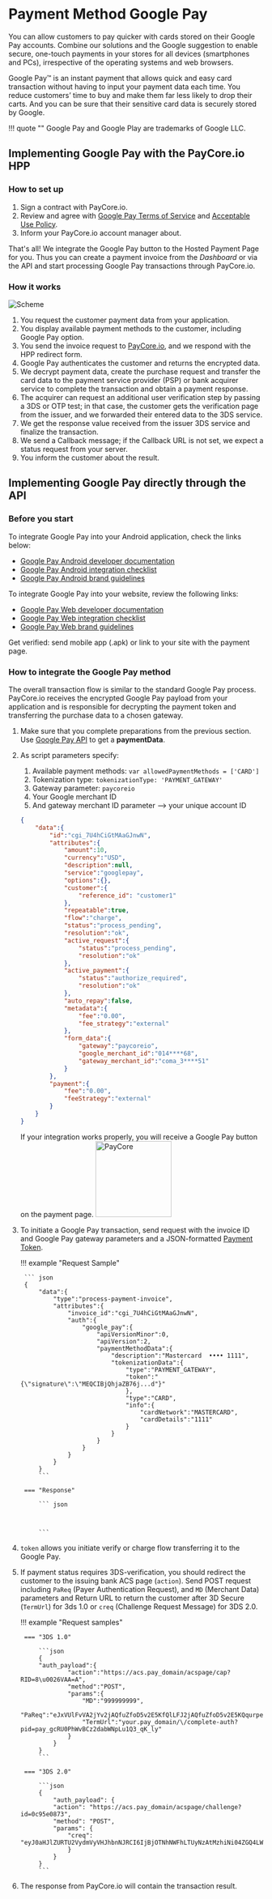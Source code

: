 # Payment Method Google Pay

You can allow customers to pay quicker with cards stored on their Google Pay accounts. Combine our solutions and the Google suggestion to enable secure, one-touch payments in your stores for all devices (smartphones and PCs), irrespective of the operating systems and web browsers.

Google Pay™ is an instant payment that allows quick and easy card transaction without having to input your payment data each time. You reduce customers’ time to buy and make them far less likely to drop their carts. And you can be sure that their sensitive card data is securely stored by Google.

!!! quote ""
    Google Pay and Google Play are trademarks of Google LLC.

## Implementing Google Pay with the PayCore.io HPP

### How to set up

1. Sign a contract with PayCore.io.
2. Review and agree with [Google Pay Terms of Service](https://payments.developers.google.com/terms/sellertos) and [Acceptable Use Policy](https://payments.developers.google.com/terms/aup).
3. Inform your PayCore.io account manager about.

That's all! We integrate the Google Pay button to the Hosted Payment Page for you. Thus you can create a payment invoice from the *Dashboard* or via the API and start processing Google Pay transactions through PayCore.io.

### How it works

![Scheme](images/googlePay.png)

1. You request the customer payment data from your application.
2. You display available payment methods to the customer, including Google Pay option.
3. You send the invoice request to [PayCore.io](http://paycore.io/), and we respond with the HPP redirect form.
4. Google Pay authenticates the customer and returns the encrypted data.
5. We decrypt payment data, create the purchase request and transfer the card data to the payment service provider (PSP) or bank acquirer service to complete the transaction and obtain a payment response.
6. The acquirer can request an additional user verification step by passing a 3DS or OTP test; in that case, the customer gets the verification page from the issuer, and we forwarded their entered data to the 3DS service.
7. We get the response value received from the issuer 3DS service and finalize the transaction.
8. We send a Callback message; if the Callback URL is not set, we expect a status request from your server.
9. You inform the customer about the result.

## Implementing Google Pay directly through the API

### Before you start

To integrate Google Pay into your Android application, check the links below:

- [Google Pay Android developer documentation](https://developers.google.com/pay/api/android/overview)
- [Google Pay Android integration checklist](https://developers.google.com/pay/api/android/guides/test-and-deploy/integration-checklist)
- [Google Pay Android brand guidelines](https://developers.google.com/pay/api/android/guides/brand-guidelines)

To integrate Google Pay into your website, review the following links:

- [Google Pay Web developer documentation](https://developers.google.com/pay/api/web/overview)
- [Google Pay Web integration checklist](https://developers.google.com/pay/api/web/guides/test-and-deploy/integration-checklist)
- [Google Pay Web brand guidelines](https://developers.google.com/pay/api/web/guides/brand-guidelines)

Get verified: send mobile app (.apk) or link to your site with the payment page.

### How to integrate the Google Pay method

The overall transaction flow is similar to the standard Google Pay process. PayCore.io receives the encrypted Google Pay payload from your application and is responsible for decrypting the payment token and transferring the purchase data to a chosen gateway.

1. Make sure that you complete preparations from the previous section. Use [Google Pay API](https://developers.google.com/pay/api/android/guides/setup) to get a **paymentData**.

2. As script parameters specify:

    1. Available payment methods:
        `var allowedPaymentMethods = ['CARD']`
    2. Tokenization type:
        `tokenizationType: 'PAYMENT_GATEWAY'`
    3. Gateway parameter: `paycoreio`
    4. Your Google merchant ID 
    5. And gateway merchant ID parameter --> your unique account ID

    ```json
    {
        "data":{
            "id":"cgi_7U4hCiGtMAaGJnwN",
            "attributes":{
                "amount":10,
                "currency":"USD",
                "description":null,
                "service":"googlepay",
                "options":{},
                "customer":{
                    "reference_id": "customer1"
                },
                "repeatable":true,
                "flow":"charge",
                "status":"process_pending",
                "resolution":"ok",
                "active_request":{
                    "status":"process_pending",
                    "resolution":"ok"
                },
                "active_payment":{
                    "status":"authorize_required",
                    "resolution":"ok"
                },
                "auto_repay":false,
                "metadata":{
                    "fee":"0.00",
                    "fee_strategy":"external"
                },
                "form_data":{
                    "gateway":"paycoreio",
                    "google_merchant_id":"014****68",
                    "gateway_merchant_id":"coma_3****51"
                }
            },
            "payment":{
                "fee":"0.00",
                "feeStrategy":"external"
            }
        }
    }
    ```

    If your integration works properly, you will receive a Google Pay button on the payment page. <img src="/integration/payment-methods/images/buy-buttons-black-small.png" alt="PayCore" style="width: 150px;">

3. To initiate a Google Pay transaction, send request with the invoice ID and Google Pay gateway parameters and a JSON-formatted [Payment Token](https://developers.google.com/pay/api/web/reference/object#PaymentMethodTokenizationData).

    !!! example "Request Sample"

        ``` json
        {
            "data":{
                "type":"process-payment-invoice",
                "attributes":{
                    "invoice_id":"cgi_7U4hCiGtMAaGJnwN",
                    "auth":{
                        "google_pay":{
                            "apiVersionMinor":0,
                            "apiVersion":2,
                            "paymentMethodData":{
                                "description":"Mastercard  •••• 1111",
                                "tokenizationData":{
                                    "type":"PAYMENT_GATEWAY",
                                    "token":"{\"signature\":\"MEQCIBjQhjaZB76j...d"}"
                                    },
                                    "type":"CARD",
                                    "info":{
                                        "cardNetwork":"MASTERCARD",
                                        "cardDetails":"1111"
                                    }
                                }
                            }
                        }
                    }
                }
            }
            ```
        
        === "Response"

            ``` json
            


            ```


4. `token` allows you initiate verify or charge flow transferring it to the Google Pay.

    <!--
    There we have a place for Request and Response parameters' tables
    -->

5. If payment status requires 3DS-verification, you should redirect the customer to the issuing bank ACS page (`action`). Send POST request including `PaReq`  (Payer Authentication Request), and `MD` (Merchant Data) parameters and Return URL to return the customer after 3D Secure (`TermUrl`) for 3ds 1.0 or `creq` (Challenge Request Message) for 3DS 2.0.

    !!! example "Request samples"

        === "3DS 1.0"

            ```json
            {
            "auth_payload":{
                    "action":"https://acs.pay_domain/acspage/cap?RID=8\u0026VAA=A",
                    "method":"POST",
                    "params":{
                        "MD":"999999999",
                        "PaReq":"eJxVUlFvVA2jYv2jAQfuZfoD5v2E5KfQlLFJ2jAQfuZfoD5v2E5KQqurpe5os5wRBJU6dZCX79bszlDIrUe6+zWRkwjEe0qVHL3dmbqjeATGvs6XKz2Np1GBFSxq3r684PeiZvQbwnXOj9i951XdPeC4HWHT5bV1v+3z29+Vgs/OIi+9oe48acmxbs8VxVT7cFNkaX3+raapimUYqiZPbGz2CAOvRCP6gbytXany0njnTX07Y3Ii6VYY9u64EQNFz3J5OPlalzjc/4nyTv63+Lo+rfR6tFtlbfnofQDCDmaXpUEdS3SmcbXhU7MLJSwQ12gwovceazvouxlVLxmX8EgKkXeDuMSs7UoPPH47/yLbkeV+MU3SeTqst8PT5mfi9m5WZtmv+eMzCzuTzr0rcpzulYTmVbAfBLejA8KAsIlhlij6b8b+AbaDvJg=",
                        "TermUrl":"your.pay_domain/\/complete-auth?pid=pay_gcRU0PhWvBCz2dabWNpLu1Q3_qK_ly"
                    }
                }
            }
            ```

        === "3DS 2.0"

            ```json
            {
                "auth_payload": {
                "action": "https://acs.pay_domain/acspage/challenge?id=0c95e0873",
                "method": "POST",
                "params": {
                    "creq": "eyJ0aHJlZURTU2VydmVyVHJhbnNJRCI6IjBjOTNhNWFhLTUyNzAtMzhiNi04ZGQ4LWY5Mjc5MTVlMDg3MyIsImFjc1RyYW5zSUQiOiIyYjVkNzIyYi0yNjk2LTRhOTktYTcxZS1iZjYwYmI5MzlmNTgiLCJjaGFsbGVuZ2VXaW5kb3dTaXplIjoiMDUiLCJtZXNzYWdlVHlwZSI6IkNSZXEiLCJtZXNzYWdlVmVyc2lvbiI6IjIuMS4wIn0="
                    }
                }
            }
            ```

6. The response from PayCore.io will contain the transaction result.
